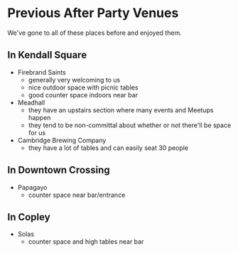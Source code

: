 # Previous After Party Venues

We've gone to all of these places before and enjoyed them.

## In Kendall Square

- Firebrand Saints
  * generally very welcoming to us
  * nice outdoor space with picnic tables
  * good counter space indoors near bar
- Meadhall
  * they have an upstairs section where many events and Meetups happen
  * they tend to be non-committal about whether or not there'll be space for us
- Cambridge Brewing Company
  * they have a lot of tables and can easily seat 30 people

## In Downtown Crossing

- Papagayo
  * counter space near bar/entrance

## In Copley

- Solas
   *  counter space and high tables near bar
